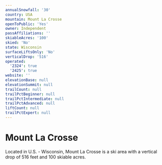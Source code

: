```yaml
---
annualSnowfall: '30'
country: USA
mountain: Mount La Crosse
openToPublic: 'Yes'
owner: Independent
passAffiliations: ''
skiableAcres: '100'
skied: 'No'
state: Wisconsin
surfaceLiftsOnly: 'No'
verticalDrop: '516'
operated:
  '2324': true
  '2425': true
website: ''
elevationBase: null
elevationSummit: null
trailCount: null
trailPctBeginner: null
trailPctIntermediate: null
trailPctAdvanced: null
liftCount: null
trailPctExpert: null
---
```



# Mount La Crosse

Located in U.S. - Wisconsin, Mount La Crosse is a ski area with a vertical drop of 516 feet and 100 skiable acres.
